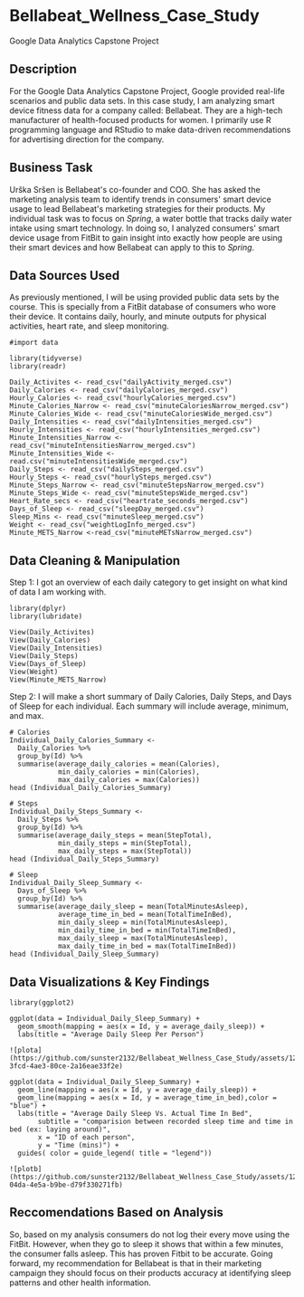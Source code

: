 # Bellabeat_Wellness_Case_Study
Google Data Analytics Capstone Project
## Description

For the Google Data Analytics Capstone Project, Google provided real-life scenarios and public data sets. In this case study, I am analyzing smart device fitness data for a company called: Bellabeat. They are a high-tech manufacturer of health-focused products for women. I primarily use R programming language and RStudio to make data-driven recommendations for advertising direction for the company.

## Business Task

Urška Sršen is Bellabeat's co-founder and COO. She has asked the marketing analysis team to identify trends in consumers' smart device usage to lead Bellabeat's marketing strategies for their products. My individual task was to focus on *Spring*, a water bottle that tracks daily water intake using smart technology. In doing so, I analyzed consumers' smart device usage from FitBit to gain insight into exactly how people are using their smart devices and how Bellabeat can apply to this to *Spring*.

## Data Sources Used
As previously mentioned, I will be using provided public data sets by the course. This is specially from a FitBit database of consumers who wore their device. It contains daily, hourly, and minute outputs for physical activities, heart rate, and sleep monitoring.
```{r}
#import data

library(tidyverse)
library(readr)

Daily_Activites <- read_csv("dailyActivity_merged.csv")
Daily_Calories <- read_csv("dailyCalories_merged.csv")
Hourly_Calories <- read_csv("hourlyCalories_merged.csv")
Minute_Calories_Narrow <- read_csv("minuteCaloriesNarrow_merged.csv")
Minute_Calories_Wide <- read_csv("minuteCaloriesWide_merged.csv")
Daily_Intensities <- read_csv("dailyIntensities_merged.csv")
Hourly_Intensities <- read_csv("hourlyIntensities_merged.csv")
Minute_Intensities_Narrow <- read_csv("minuteIntensitiesNarrow_merged.csv")
Minute_Intensities_Wide <- read.csv("minuteIntensitiesWide_merged.csv")
Daily_Steps <- read_csv("dailySteps_merged.csv")
Hourly_Steps <- read_csv("hourlySteps_merged.csv")
Minute_Steps_Narrow <- read_csv("minuteStepsNarrow_merged.csv")
Minute_Steps_Wide <- read_csv("minuteStepsWide_merged.csv")
Heart_Rate_secs <- read_csv("heartrate_seconds_merged.csv")
Days_of_Sleep <- read_csv("sleepDay_merged.csv")
Sleep_Mins <- read_csv("minuteSleep_merged.csv")
Weight <- read_csv("weightLogInfo_merged.csv")
Minute_METS_Narrow <-read_csv("minuteMETsNarrow_merged.csv")
```

## Data Cleaning & Manipulation

Step 1: I got an overview of each daily category to get insight on what kind of data I am working with.
```{r}
library(dplyr)
library(lubridate)

View(Daily_Activites)
View(Daily_Calories)
View(Daily_Intensities)
View(Daily_Steps)
View(Days_of_Sleep)
View(Weight)
View(Minute_METS_Narrow)
```
Step 2: I will make a short summary of Daily Calories, Daily Steps, and Days of Sleep for each individual. Each summary will include average, minimum, and max.
```{r}
# Calories
Individual_Daily_Calories_Summary <-
  Daily_Calories %>%
  group_by(Id) %>%
  summarise(average_daily_calories = mean(Calories),
            min_daily_calories = min(Calories),
            max_daily_calories = max(Calories))
head (Individual_Daily_Calories_Summary)

# Steps
Individual_Daily_Steps_Summary <-
  Daily_Steps %>%
  group_by(Id) %>%
  summarise(average_daily_steps = mean(StepTotal),
            min_daily_steps = min(StepTotal),
            max_daily_steps = max(StepTotal))
head (Individual_Daily_Steps_Summary)

# Sleep
Individual_Daily_Sleep_Summary <-
  Days_of_Sleep %>%
  group_by(Id) %>%
  summarise(average_daily_sleep = mean(TotalMinutesAsleep),
            average_time_in_bed = mean(TotalTimeInBed),
            min_daily_sleep = min(TotalMinutesAsleep),
            min_daily_time_in_bed = min(TotalTimeInBed),
            max_daily_sleep = max(TotalMinutesAsleep),
            max_daily_time_in_bed = max(TotalTimeInBed))
head (Individual_Daily_Sleep_Summary)
```

## Data Visualizations & Key Findings
```{r}
library(ggplot2)

ggplot(data = Individual_Daily_Sleep_Summary) +
  geom_smooth(mapping = aes(x = Id, y = average_daily_sleep)) +
  labs(title = "Average Daily Sleep Per Person")

![plota](https://github.com/sunster2132/Bellabeat_Wellness_Case_Study/assets/127167784/49a57593-3fcd-4ae3-80ce-2a16eae33f2e)

ggplot(data = Individual_Daily_Sleep_Summary) +
  geom_line(mapping = aes(x = Id, y = average_daily_sleep)) +
  geom_line(mapping = aes(x = Id, y = average_time_in_bed),color = "blue") +
  labs(title = "Average Daily Sleep Vs. Actual Time In Bed",
       subtitle = "comparision between recorded sleep time and time in bed (ex: laying around)",
       x = "ID of each person",
       y = "Time (mins)") +
  guides( color = guide_legend( title = "legend"))

![plotb](https://github.com/sunster2132/Bellabeat_Wellness_Case_Study/assets/127167784/959a1876-04da-4e5a-b9be-d79f330271fb)

```

## Reccomendations Based on Analysis
So, based on my analysis consumers do not log their every move using the FitBit. However, when they go to sleep it shows that within a few minutes, the consumer falls asleep. This has proven Fitbit to be accurate. Going forward, my recommendation for Bellabeat is that in their marketing campaign they should focus on their products accuracy at identifying sleep patterns and other health information.

